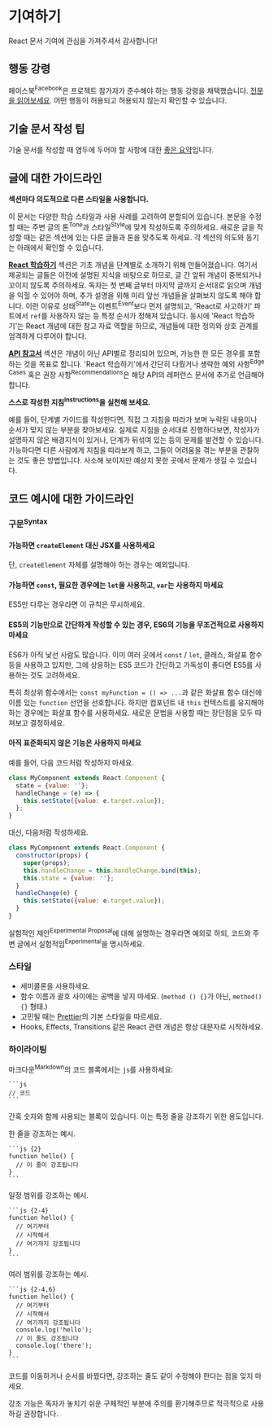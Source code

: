 # 기여하기

React 문서 기여에 관심을 가져주셔서 감사합니다!

## 행동 강령

페이스북<sup>Facebook</sup>은 프로젝트 참가자가 준수해야 하는 행동 강령을 채택했습니다. [전문을 읽어보세요](https://code.facebook.com/codeofconduct). 어떤 행동이 허용되고 허용되지 않는지 확인할 수 있습니다.

## 기술 문서 작성 팁

기술 문서를 작성할 때 염두에 두어야 할 사항에 대한 [좋은 요약](https://medium.com/@kvosswinkel/coding-like-a-journalist-ee52360a16bc)입니다.

## 글에 대한 가이드라인

**섹션마다 의도적으로 다른 스타일을 사용합니다.**

이 문서는 다양한 학습 스타일과 사용 사례를 고려하여 분할되어 있습니다. 본문을 수정할 때는 주변 글의 톤<sup>Tone</sup>과 스타일<sup>Style</sup>에 맞게 작성하도록 주의하세요. 새로운 글을 작성할 때는 같은 섹션에 있는 다른 글들과 톤을 맞추도록 하세요. 각 섹션의 의도와 동기는 아래에서 확인할 수 있습니다.

**[React 학습하기](https://ko.react.dev/learn)** 섹션은 기초 개념을 단계별로 소개하기 위해 만들어졌습니다. 여기서 제공되는 글들은 이전에 설명된 지식을 바탕으로 하므로, 글 간 앞뒤 개념이 중복되거나 꼬이지 않도록 주의하세요. 독자는 첫 번째 글부터 마지막 글까지 순서대로 읽으며 개념을 익힐 수 있어야 하며, 추가 설명을 위해 미리 앞선 개념들을 살펴보지 않도록 해야 합니다. 이런 이유로 상태<sup>State</sup>는 이벤트<sup>Event</sup>보다 먼저 설명되고, 'React로 사고하기' 파트에서 `ref`를 사용하지 않는 등 특정 순서가 정해져 있습니다. 동시에 'React 학습하기'는 React 개념에 대한 참고 자료 역할을 하므로, 개념들에 대한 정의와 상호 관계를 엄격하게 다루어야 합니다.

**[API 참고서](https://ko.react.dev/reference/react)** 섹션은 개념이 아닌 API별로 정리되어 있으며, 가능한 한 모든 경우를 포함하는 것을 목표로 합니다. 'React 학습하기'에서 간단히 다뤘거나 생략한 예외 사항<sup>Edge Cases</sup> 혹은 권장 사항<sup>Recommendations</sup>은 해당 API의 레퍼런스 문서에 추가로 언급해야 합니다.

**스스로 작성한 지침<sup>Instructions</sup>을 실천해 보세요.**

예를 들어, 단계별 가이드를 작성한다면, 직접 그 지침을 따라가 보며 누락된 내용이나 순서가 맞지 않는 부분을 찾아보세요. 실제로 지침을 순서대로 진행하다보면, 작성자가 설명하지 않은 배경지식이 있거나, 단계가 뒤섞여 있는 등의 문제를 발견할 수 있습니다. 가능하다면 다른 사람에게 지침을 따라보게 하고, 그들이 어려움을 겪는 부분을 관찰하는 것도 좋은 방법입니다. 사소해 보이지만 예상치 못한 곳에서 문제가 생길 수 있습니다.

## 코드 예시에 대한 가이드라인

### 구문<sup>Syntax</sup>

#### 가능하면 `createElement` 대신 JSX를 사용하세요

단, `createElement` 자체를 설명해야 하는 경우는 예외입니다.

#### 가능하면 `const`, 필요한 경우에는 `let`을 사용하고, `var`는 사용하지 마세요

ES5만 다루는 경우라면 이 규칙은 무시하세요.

#### ES5의 기능만으로 간단하게 작성할 수 있는 경우, ES6의 기능을 무조건적으로 사용하지 마세요

ES6가 아직 낯선 사람도 많습니다. 이미 여러 곳에서 `const` / `let`, 클래스, 화살표 함수 등을 사용하고 있지만, 그에 상응하는 ES5 코드가 간단하고 가독성이 좋다면 ES5를 사용하는 것도 고려하세요.

특히 최상위 함수에서는 `const myFunction = () => ...`과 같은 화살표 함수 대신에 이름 있는 `function` 선언을 선호합니다. 하지만 컴포넌트 내 `this` 컨텍스트를 유지해야 하는 경우에는 화살표 함수를 사용하세요. 새로운 문법을 사용할 때는 장단점을 모두 따져보고 결정하세요.

#### 아직 표준화되지 않은 기능은 사용하지 마세요

예를 들어, 다음 코드처럼 작성하지 마세요.

```js
class MyComponent extends React.Component {
  state = {value: ''};
  handleChange = (e) => {
    this.setState({value: e.target.value});
  };
}
```

대신, 다음처럼 작성하세요.

```js
class MyComponent extends React.Component {
  constructor(props) {
    super(props);
    this.handleChange = this.handleChange.bind(this);
    this.state = {value: ''};
  }
  handleChange(e) {
    this.setState({value: e.target.value});
  }
}
```

실험적인 제안<sup>Experimental Proposal</sup>에 대해 설명하는 경우라면 예외로 하되, 코드와 주변 글에서 실험적임<sup>Experimental</sup>을 명시하세요.

### 스타일

- 세미콜론을 사용하세요.
- 함수 이름과 괄호 사이에는 공백을 넣지 마세요. (`method () {}`가 아닌, `method() {}` 형태.)
- 고민될 때는 [Prettier](https://prettier.io/playground/)의 기본 스타일을 따르세요.
- Hooks, Effects, Transitions 같은 React 관련 개념은 항상 대문자로 시작하세요.

### 하이라이팅

마크다운<sup>Markdown</sup>의 코드 블록에서는 `js`를 사용하세요:

````
```js
// 코드
```
````

간혹 숫자와 함께 사용되는 블록이 있습니다.
이는 특정 줄을 강조하기 위한 용도입니다.

한 줄을 강조하는 예시.

````
```js {2}
function hello() {
  // 이 줄이 강조됩니다
}
```
````

일정 범위를 강조하는 예시.

````
```js {2-4}
function hello() {
  // 여기부터
  // 시작해서
  // 여기까지 강조됩니다
}
```
````

여러 범위를 강조하는 예시.

````
```js {2-4,6}
function hello() {
  // 여기부터
  // 시작해서
  // 여기까지 강조됩니다
  console.log('hello');
  // 이 줄도 강조됩니다
  console.log('there');
}
```
````

코드를 이동하거나 순서를 바꿨다면, 강조하는 줄도 같이 수정해야 한다는 점을 잊지 마세요.

강조 기능은 독자가 놓치기 쉬운 구체적인 부분에 주의를 환기해주므로 적극적으로 사용하길 권장합니다.
